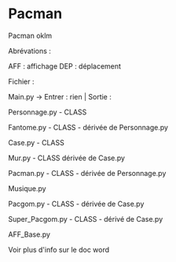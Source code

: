 # Pacman
Pacman oklm


Abrévations :

AFF : affichage
DEP : déplacement

Fichier :

Main.py -> Entrer : rien | Sortie : 

Personnage.py - CLASS

Fantome.py - CLASS - dérivée de Personnage.py

Case.py - CLASS

Mur.py - CLASS dérivée de Case.py

Pacman.py - CLASS - dérivée de Personnage.py

Musique.py

Pacgom.py - CLASS - dérivée de Case.py

Super_Pacgom.py - CLASS - dérivé de Case.py

AFF_Base.py

Voir plus d'info sur le doc word

